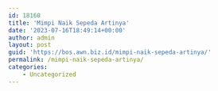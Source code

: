 ```yaml
---
id: 18160
title: 'Mimpi Naik Sepeda Artinya'
date: '2023-07-16T18:49:14+00:00'
author: admin
layout: post
guid: 'https://bos.awn.biz.id/mimpi-naik-sepeda-artinya/'
permalink: /mimpi-naik-sepeda-artinya/
categories:
    - Uncategorized
---
```


